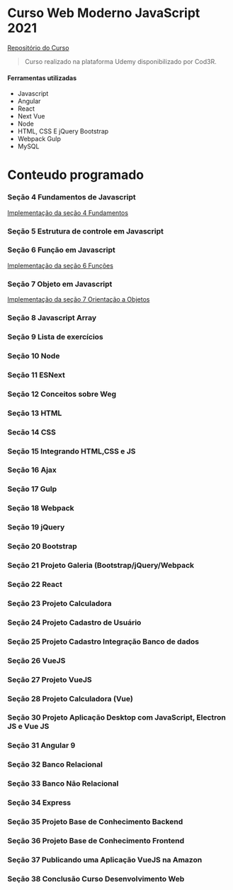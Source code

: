 # Curso Web Moderno JavaScript 2021

[Repositório do Curso](https://github.com/cod3rcursos/web-moderno)

>Curso realizado na plataforma Udemy disponibilizado por Cod3R.
#### Ferramentas utilizadas
- Javascript
- Angular
- React
- Next Vue
- Node
- HTML, CSS E jQuery Bootstrap
- Webpack Gulp
- MySQL

# Conteudo programado
### Seção 4 Fundamentos de Javascript

[Implementação da seção 4 Fundamentos](https://github.com/darlanMedeiros/CursoWebModernoJavaScript2021/tree/main/secao_4)

### Seção 5 Estrutura de controle em Javascript
### Seção 6 Função em Javascript
[Implementação da seção 6 Funções](https://github.com/darlanMedeiros/CursoWebModernoJavaScript2021/tree/main/secao_6)
### Seção 7 Objeto em Javascript
[Implementação da seção 7 Orientação a Objetos](https://github.com/darlanMedeiros/CursoWebModernoJavaScript2021/tree/main/secao_7)
### Seção 8 Javascript Array
### Seção 9 Lista de exercícios
### Seção 10 Node
### Seção 11 ESNext
### Seção 12 Conceitos sobre Weg
### Seção 13 HTML
### Secão 14 CSS
### Seção 15 Integrando HTML,CSS e JS
### Seção 16 Ajax
### Seção 17 Gulp
### Seção 18 Webpack
### Seção 19 jQuery
### Seção 20 Bootstrap
### Seção 21 Projeto Galeria (Bootstrap/jQuery/Webpack
### Seção 22 React
### Seção 23 Projeto Calculadora
### Seção 24 Projeto Cadastro de Usuário
### Seção 25 Projeto Cadastro Integração Banco de dados
### Seção 26 VueJS
### Seção 27 Projeto VueJS
### Seção 28 Projeto Calculadora (Vue)
### Seção 30 Projeto Aplicação Desktop com JavaScript, Electron JS e Vue JS
### Seção 31 Angular 9
### Seção 32 Banco Relacional
### Seção 33 Banco Não Relacional
### Seção 34 Express
### Seção 35 Projeto Base de Conhecimento Backend
### Seção 36 Projeto Base de Conhecimento Frontend
### Seção 37 Publicando uma Aplicação VueJS na Amazon
### Seção 38 Conclusão Curso Desenvolvimento Web

